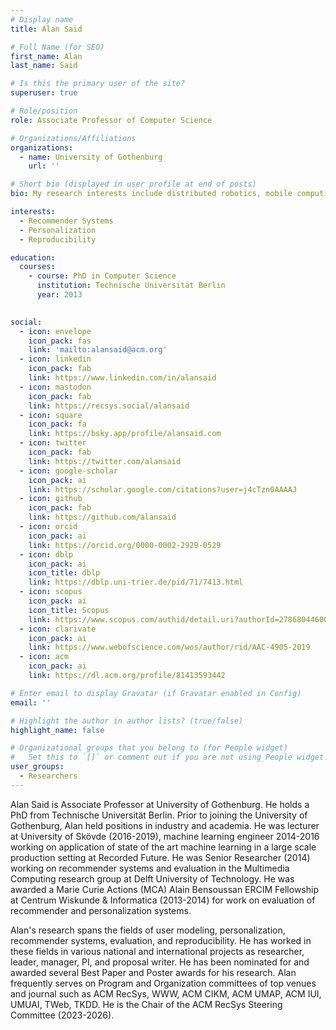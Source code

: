```yaml
---
# Display name
title: Alan Said

# Full Name (for SEO)
first_name: Alan
last_name: Said

# Is this the primary user of the site?
superuser: true

# Role/position
role: Associate Professor of Computer Science

# Organizations/Affiliations
organizations:
  - name: University of Gothenburg
    url: ''

# Short bio (displayed in user profile at end of posts)
bio: My research interests include distributed robotics, mobile computing and programmable matter.

interests:
  - Recommender Systems
  - Personalization
  - Reproducibility

education:
  courses:
    - course: PhD in Computer Science
      institution: Technische Universität Berlin
      year: 2013
    

social:
  - icon: envelope
    icon_pack: fas
    link: 'mailto:alansaid@acm.org'
  - icon: linkedin
    icon_pack: fab
    link: https://www.linkedin.com/in/alansaid
  - icon: mastodon
    icon_pack: fab
    link: https://recsys.social/alansaid
  - icon: square
    icon_pack: fa
    link: https://bsky.app/profile/alansaid.com
  - icon: twitter
    icon_pack: fab
    link: https://twitter.com/alansaid
  - icon: google-scholar 
    icon_pack: ai
    link: https://scholar.google.com/citations?user=j4cTzn0AAAAJ
  - icon: github
    icon_pack: fab
    link: https://github.com/alansaid
  - icon: orcid
    icon_pack: ai
    link: https://orcid.org/0000-0002-2929-0529
  - icon: dblp
    icon_pack: ai
    icon_title: dblp
    link: https://dblp.uni-trier.de/pid/71/7413.html
  - icon: scopus
    icon_pack: ai
    icon_title: Scopus
    link: https://www.scopus.com/authid/detail.uri?authorId=27868044600
  - icon: clarivate
    icon_pack: ai
    link: https://www.webofscience.com/wos/author/rid/AAC-4905-2019
  - icon: acm
    icon_pack: ai
    link: https://dl.acm.org/profile/81413593442

# Enter email to display Gravatar (if Gravatar enabled in Config)
email: ''

# Highlight the author in author lists? (true/false)
highlight_name: false

# Organizational groups that you belong to (for People widget)
#   Set this to `[]` or comment out if you are not using People widget.
user_groups:
  - Researchers
---
```


Alan Said is Associate Professor at University of Gothenburg. He holds a PhD from Technische Universität Berlin. Prior to joining the University of Gothenburg, Alan held positions in industry and academia. He was lecturer at University of Skövde (2016-2019), machine learning engineer 2014-2016 working on application of state of the art machine learning in a large scale production setting at Recorded Future. He was Senior Researcher (2014) working on recommender systems and evaluation in the Multimedia Computing research group at Delft University of Technology. He was awarded a Marie Curie Actions (MCA) Alain Bensoussan ERCIM Fellowship at Centrum Wiskunde & Informatica (2013-2014) for work on evaluation of recommender and personalization systems. 

Alan's research spans the fields of user modeling, personalization, recommender systems, evaluation, and reproducibility. He has worked in these fields in various national and international projects as researcher, leader, manager, PI, and proposal writer. He has been nominated for and awarded several Best Paper and Poster awards for his research. Alan frequently serves on Program and Organization committees of top venues and journal such as ACM RecSys, WWW, ACM CIKM, ACM UMAP, ACM IUI, UMUAI, TWeb, TKDD. He is the Chair of the ACM RecSys Steering Committee (2023-2026).


